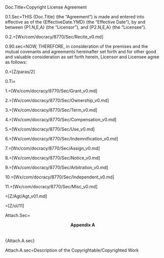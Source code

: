 Doc.Title=Copyright License Agreement


0.1.Sec=THIS {Doc.Title} (the “Agreement”) is made and entered into effective as of the {EffectiveDate.YMD} (the “Effective Date”), by and between {P1.N,E,A} (the “Licensor”), and {P2.N,E,A} (the “Licensee”).

0.2.=[Wx/com/docracy/8770/Sec/Recite_v0.md]

0.90.sec=NOW, THEREFORE, in consideration of the premises and the mutual covenants and agreements hereinafter set forth and for other good and valuable consideration as set forth herein, Licensor and Licensee agree as follows:

0.=[Z/paras/2]

0.Ti=</i>

1.=[Wx/com/docracy/8770/Sec/Grant_v0.md]

2.=[Wx/com/docracy/8770/Sec/Ownership_v0.md]

3.=[Wx/com/docracy/8770/Sec/Term_v0.md]

4.=[Wx/com/docracy/8770/Sec/Compensation_v0.md]

5.=[Wx/com/docracy/8770/Sec/Use_v0.md]

6.=[Wx/com/docracy/8770/Sec/Indemnification_v0.md]

7.=[Wx/com/docracy/8770/Sec/Assign_v0.md]

8.=[Wx/com/docracy/8770/Sec/Notice_v0.md]

9.=[Wx/com/docracy/8770/Sec/Arbitration_v0.md]

10.=[Wx/com/docracy/8770/Sec/Independent_v0.md]

11.=[Wx/com/docracy/8770/Sec/Misc_v0.md]

=[Z/Agt/Agt_v01.md]

=[Z/ol/11]

Attach.Sec=<center><b>Appendix A</b></center><br><br>{Attach.A.sec}

Attach.A.sec=Description of the Copyrightable/Copyrighted Work